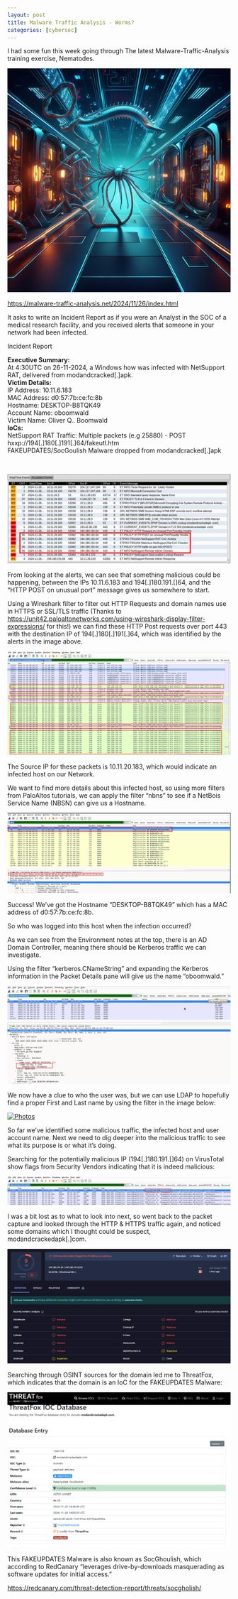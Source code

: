 ```yaml
---
layout: post
title: Malware Traffic Analysis - Worms?
categories: [cybersec]
---
```


I had some fun this week going through The latest Malware-Traffic-Analysis training exercise, Nematodes.

[![Photos](/assets/image/worms/cover.png)](/assets/image/worms/cover.png)

https://malware-traffic-analysis.net/2024/11/26/index.html

It asks to write an Incident Report as if you were an Analyst in the SOC of a medical research facility, and you received alerts that someone in your network had been infected.

Incident Report

<pr><strong>Executive Summary:</strong><br> At 4:30UTC on 26-11-2024, a Windows how was infected with NetSupport RAT, delivered from modandcracked[.]apk.</pr>
<br>
<pr><strong>Victim Details:</strong><br>
IP Address: 10.11.6.183<br>
MAC Address: d0:57:7b:ce:fc:8b<br>
Hostname: DESKTOP-B8TQK49<br>
Account Name: oboomwald<br>
Victim Name: Oliver Q.. Boomwald</pr>
<br>
<pr><strong>IoCs:</strong><br>
NetSupport RAT Traffic: Multiple packets (e.g 25880) - POST hxxp://194[.]180[.]191[.]64/fakeutl.htm<br>
FAKEUPDATES/SocGoulish Malware dropped from modandcracked[.]apk</pr>

<br>

[![Photos](/assets/image/worms/Alerts1.png)](/assets/image/worms/Alerts1.png)

From looking at the alerts, we can see that something malicious could be happening, between the IPs 10.11.6.183 and 194[.]180.191.[]64, and the “HTTP POST on unusual port” message gives us somewhere to start.

Using a Wireshark filter to filter out HTTP Requests and domain names use in HTTPS or SSL/TLS traffic (Thanks to https://unit42.paloaltonetworks.com/using-wireshark-display-filter-expressions/ for this!) we can find these HTTP Post requests over port 443 with the destination IP of 194[.]180[.]191[.]64, which was identified by the alerts in the image above.

[![Photos](/assets/image/worms/HTTPreq1.png)](/assets/image/worms/HTTPreq1.png)

The Source IP for these packets is 10.11.20.183, which would indicate an infected host on our Network.

We want to find more details about this infected host, so using more filters from PaloAltos tutorials, we can apply the filter “nbns” to see if a NetBois Service Name (NBSN) can give us a Hostname.

[![Photos](/assets/image/worms/nbns1.png)](/assets/image/worms/nbns1.png)

Success! We’ve got the Hostname “DESKTOP-B8TQK49” which has a MAC address of d0:57:7b:ce:fc:8b.

So who was logged into this host when the infection occurred?

As we can see from the Environment notes at the top, there is an AD Domain Controller, meaning there should be Kerberos traffic we can investigate.

Using the filter “kerberos.CNameString” and expanding the Kerberos information in the Packet Details pane will give us the name “oboomwald.”

[![Photos](/assets/image/worms/kerbcname1.png)](/assets/image/worms/kerbcname1.png)

We now have a clue to who the user was, but we can use LDAP to hopefully find a proper First and Last name by using the filter in the image below:

[![Photos](a/assets/image/worms/ldapname.png)](/assets/image/worms/ldapname.png)

So far we’ve identified some malicious traffic, the infected host and user account name. Next we need to dig deeper into the malicious traffic to see what its purpose is or what it’s doing.


Searching for the potentially malicious IP (194[.]180.191.[]64) on VirusTotal show flags from Security Vendors indicating that it is indeed malicious:

[![Photos](/assets/image/worms/ldapname.png)](/assets/image/worms/ldapname.png)

I was a bit lost as to what to look into next, so went back to the packet capture and looked through the HTTP & HTTPS traffic again, and noticed some domains which I thought could be suspect, modandcrackedapk[.]com.

[![Photos](/assets/image/worms/vt1.png)](/assets/image/worms/vt1.png)

Searching through OSINT sources for the domain led me to ThreatFox, which indicates that the domain is an IoC for the FAKEUPDATES Malware:

[![Photos](/assets/image/worms/threatfox1.png)](/assets/image/worms/threatfox1.png)

This FAKEUPDATES Malware is also known as SocGhoulish, which according to RedCanary “leverages drive-by-downloads masquerading as software updates for initial access.” 

https://redcanary.com/threat-detection-report/threats/socgholish/









